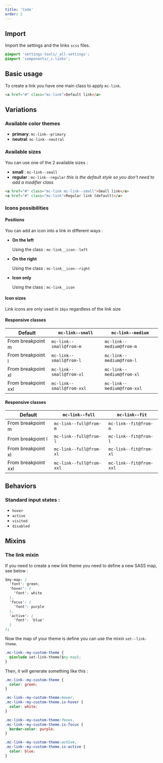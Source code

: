 ```yaml
---
title: 'Code'
order: 2
---
```


## Import

Import the settings and the links `scss` files.

```css
@import 'settings-tools/_all-settings';
@import 'components/_c.links';
```

## Basic usage

To create a link you have one main class to apply `mc-link`.

```html
<a href="#" class="mc-link">Default link</a>
```

<preview path="src/pages/Components/Links/previews/link-default"></preview>

## Variations

### Available color themes

- **primary**: `mc-link--primary`
- **neutral**: `mc-link--neutral`

<preview path="src/pages/Components/Links/previews/link-styles"></preview>

### Available sizes

You can use one of the 2 available sizes :

- **small** : `mc-link--small`
- **regular** : `mc-link--regular` _this is the default style so you don't need to add a modifier class_

```html
<a href="#" class="mc-link mc-link--small">Small link</a>
<a href="#" class="mc-link">Regular link (default)</a>
```

<preview path="src/pages/Components/Links/previews/link-sizes"></pattern>

### Icons possibilities

#### Positions

You can add an icon into a link in different ways :

- **On the left**

  Using the class : `mc-link__icon--left`

  <preview path="src/pages/Components/Links/previews/link-icon-left"></preview>

* **On the right**

  Using the class : `mc-link__icon--right`

  <preview path="src/pages/Components/Links/previews/link-icon-right"></preview>

* **Icon only**

  Using the class : `mc-link__icon`

<preview path="src/pages/Components/Links/previews/link-icon-only"></preview>

#### Icon sizes

Link icons are only used in `16px` regardless of the link size

<preview path="src/pages/Components/Links/previews/link-icon"></preview>

#### Responsive classes

| Default             | `mc-link--small`          | `mc-link--medium`          |
| ------------------- | ------------------------- | -------------------------- |
| From breakpoint m   | `mc-link--small@from-m`   | `mc-link--medium@from-m`   |
| From breakpoint l   | `mc-link--small@from-l`   | `mc-link--medium@from-l`   |
| From breakpoint xl  | `mc-link--small@from-xl`  | `mc-link--medium@from-xl`  |
| From breakpoint xxl | `mc-link--small@from-xxl` | `mc-link--medium@from-xxl` |

#### Responsive classes

| Default             | `mc-link--full`          | `mc-link--fit`          |
| ------------------- | ------------------------ | ----------------------- |
| From breakpoint m   | `mc-link--full@from-m`   | `mc-link--fit@from-m`   |
| From breakpoint l   | `mc-link--full@from-l`   | `mc-link--fit@from-l`   |
| From breakpoint xl  | `mc-link--full@from-xl`  | `mc-link--fit@from-xl`  |
| From breakpoint xxl | `mc-link--full@from-xxl` | `mc-link--fit@from-xxl` |

## Behaviors

### Standard input states :

- `hover`
- `active`
- `visited`
- `disabled`

<preview path="src/pages/Components/Links/previews/link-state"></preview>

## Mixins

### The link mixin

If you need to create a new link theme you need to define a new SASS map, see below :

```css
$my-map: (
  'font': green,
  'hover': (
    'font': white
  ),
  'focus': (
    'font': purple
  ),
  'active': (
    'font': 'blue'
  )
);
```

Now the map of your theme is define you can use the mixin `set--link-theme`.

```css
.mc-link--my-custom-theme {
  @include set-link-theme($my-map);
}
```

Then, it will generate something like this :

```css
.mc-link--my-custom-theme {
  color: green;
}

.mc-link--my-custom-theme:hover,
.mc-link--my-custom-theme.is-hover {
  color: white;
}

.mc-link--my-custom-theme:focus,
.mc-link--my-custom-theme.is-focus {
  border-color: purple;
}

.mc-link--my-custom-theme:active,
.mc-link--my-custom-theme.is-active {
  color: blue;
}
```

